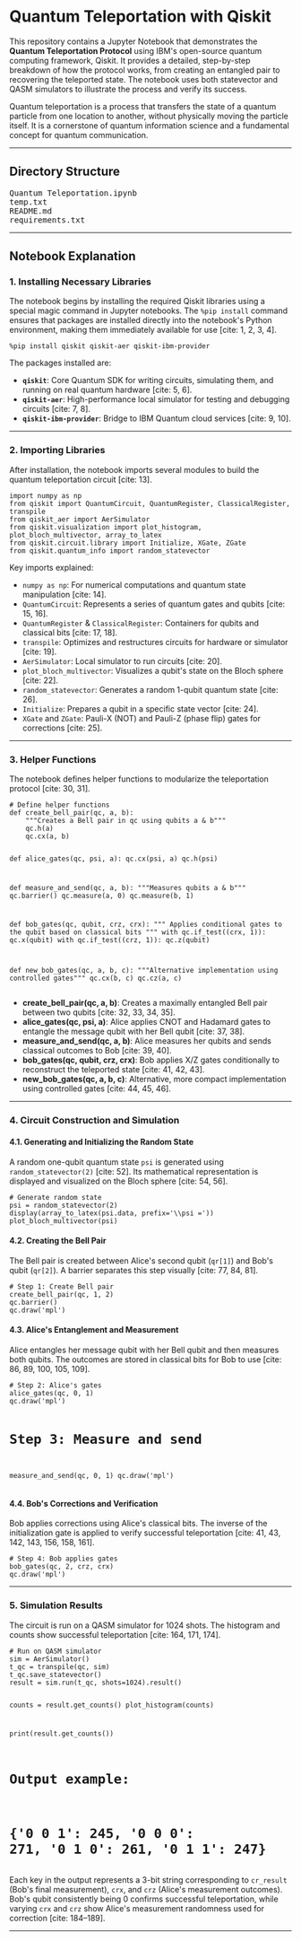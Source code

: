 <!DOCTYPE html>
<html lang="en">
<head>
    <meta charset="UTF-8">
    <meta name="viewport" content="width=device-width, initial-scale=1.0">
    <title>Quantum Teleportation with Qiskit</title>
</head>
<body>

<h1>Quantum Teleportation with Qiskit</h1>

<p>This repository contains a Jupyter Notebook that demonstrates the <strong>Quantum Teleportation Protocol</strong> using IBM's open-source quantum computing framework, Qiskit. It provides a detailed, step-by-step breakdown of how the protocol works, from creating an entangled pair to recovering the teleported state. The notebook uses both statevector and QASM simulators to illustrate the process and verify its success.</p>

<p>Quantum teleportation is a process that transfers the state of a quantum particle from one location to another, without physically moving the particle itself. It is a cornerstone of quantum information science and a fundamental concept for quantum communication.</p>

<hr>

<h2>Directory Structure</h2>
<pre>
Quantum Teleportation.ipynb
temp.txt
README.md
requirements.txt
</pre>

<hr>

<h2>Notebook Explanation</h2>

<h3>1. Installing Necessary Libraries</h3>
<p>The notebook begins by installing the required Qiskit libraries using a special magic command in Jupyter notebooks. The <code>%pip install</code> command ensures that packages are installed directly into the notebook's Python environment, making them immediately available for use [cite: 1, 2, 3, 4].</p>
<pre><code>%pip install qiskit qiskit-aer qiskit-ibm-provider</code></pre>

<p>The packages installed are:</p>
<ul>
    <li><strong><code>qiskit</code></strong>: Core Quantum SDK for writing circuits, simulating them, and running on real quantum hardware [cite: 5, 6].</li>
    <li><strong><code>qiskit-aer</code></strong>: High-performance local simulator for testing and debugging circuits [cite: 7, 8].</li>
    <li><strong><code>qiskit-ibm-provider</code></strong>: Bridge to IBM Quantum cloud services [cite: 9, 10].</li>
</ul>

<hr>

<h3>2. Importing Libraries</h3>
<p>After installation, the notebook imports several modules to build the quantum teleportation circuit [cite: 13].</p>
<pre><code>import numpy as np
from qiskit import QuantumCircuit, QuantumRegister, ClassicalRegister, transpile
from qiskit_aer import AerSimulator
from qiskit.visualization import plot_histogram, plot_bloch_multivector, array_to_latex
from qiskit.circuit.library import Initialize, XGate, ZGate
from qiskit.quantum_info import random_statevector</code></pre>

<p>Key imports explained:</p>
<ul>
    <li><code>numpy as np</code>: For numerical computations and quantum state manipulation [cite: 14].</li>
    <li><code>QuantumCircuit</code>: Represents a series of quantum gates and qubits [cite: 15, 16].</li>
    <li><code>QuantumRegister</code> & <code>ClassicalRegister</code>: Containers for qubits and classical bits [cite: 17, 18].</li>
    <li><code>transpile</code>: Optimizes and restructures circuits for hardware or simulator [cite: 19].</li>
    <li><code>AerSimulator</code>: Local simulator to run circuits [cite: 20].</li>
    <li><code>plot_bloch_multivector</code>: Visualizes a qubit's state on the Bloch sphere [cite: 22].</li>
    <li><code>random_statevector</code>: Generates a random 1-qubit quantum state [cite: 26].</li>
    <li><code>Initialize</code>: Prepares a qubit in a specific state vector [cite: 24].</li>
    <li><code>XGate</code> and <code>ZGate</code>: Pauli-X (NOT) and Pauli-Z (phase flip) gates for corrections [cite: 25].</li>
</ul>

<hr>

<h3>3. Helper Functions</h3>
<p>The notebook defines helper functions to modularize the teleportation protocol [cite: 30, 31].</p>
<pre><code># Define helper functions
def create_bell_pair(qc, a, b):
    """Creates a Bell pair in qc using qubits a & b"""
    qc.h(a)
    qc.cx(a, b)

def alice_gates(qc, psi, a):
    qc.cx(psi, a)
    qc.h(psi)

def measure_and_send(qc, a, b):
    """Measures qubits a & b"""
    qc.barrier()
    qc.measure(a, 0)
    qc.measure(b, 1)

def bob_gates(qc, qubit, crz, crx):
    """
    Applies conditional gates to the qubit based on classical bits
    """
    with qc.if_test((crx, 1)):
        qc.x(qubit)
    with qc.if_test((crz, 1)):
        qc.z(qubit)

def new_bob_gates(qc, a, b, c):
    """Alternative implementation using controlled gates"""
    qc.cx(b, c)
    qc.cz(a, c)
</code></pre>

<ul>
    <li><strong>create_bell_pair(qc, a, b)</strong>: Creates a maximally entangled Bell pair between two qubits [cite: 32, 33, 34, 35].</li>
    <li><strong>alice_gates(qc, psi, a)</strong>: Alice applies CNOT and Hadamard gates to entangle the message qubit with her Bell qubit [cite: 37, 38].</li>
    <li><strong>measure_and_send(qc, a, b)</strong>: Alice measures her qubits and sends classical outcomes to Bob [cite: 39, 40].</li>
    <li><strong>bob_gates(qc, qubit, crz, crx)</strong>: Bob applies X/Z gates conditionally to reconstruct the teleported state [cite: 41, 42, 43].</li>
    <li><strong>new_bob_gates(qc, a, b, c)</strong>: Alternative, more compact implementation using controlled gates [cite: 44, 45, 46].</li>
</ul>

<hr>

<h3>4. Circuit Construction and Simulation</h3>

<h4>4.1. Generating and Initializing the Random State</h4>
<p>A random one-qubit quantum state <code>psi</code> is generated using <code>random_statevector(2)</code> [cite: 52]. Its mathematical representation is displayed and visualized on the Bloch sphere [cite: 54, 56].</p>
<pre><code># Generate random state
psi = random_statevector(2)
display(array_to_latex(psi.data, prefix='\\psi ='))
plot_bloch_multivector(psi)</code></pre>

<h4>4.2. Creating the Bell Pair</h4>
<p>The Bell pair is created between Alice's second qubit (<code>qr[1]</code>) and Bob's qubit (<code>qr[2]</code>). A barrier separates this step visually [cite: 77, 84, 81].</p>
<pre><code># Step 1: Create Bell pair
create_bell_pair(qc, 1, 2)
qc.barrier()
qc.draw('mpl')</code></pre>

<h4>4.3. Alice's Entanglement and Measurement</h4>
<p>Alice entangles her message qubit with her Bell qubit and then measures both qubits. The outcomes are stored in classical bits for Bob to use [cite: 86, 89, 100, 105, 109].</p>
<pre><code># Step 2: Alice's gates
alice_gates(qc, 0, 1)
qc.draw('mpl')

# Step 3: Measure and send
measure_and_send(qc, 0, 1)
qc.draw('mpl')</code></pre>

<h4>4.4. Bob's Corrections and Verification</h4>
<p>Bob applies corrections using Alice's classical bits. The inverse of the initialization gate is applied to verify successful teleportation [cite: 41, 43, 142, 143, 156, 158, 161].</p>
<pre><code># Step 4: Bob applies gates
bob_gates(qc, 2, crz, crx)
qc.draw('mpl')</code></pre>

<hr>

<h3>5. Simulation Results</h3>
<p>The circuit is run on a QASM simulator for 1024 shots. The histogram and counts show successful teleportation [cite: 164, 171, 174].</p>
<pre><code># Run on QASM simulator
sim = AerSimulator()
t_qc = transpile(qc, sim)
t_qc.save_statevector()
result = sim.run(t_qc, shots=1024).result()

counts = result.get_counts()
plot_histogram(counts)

print(result.get_counts())
# Output example:
# {'0 0 1': 245, '0 0 0': 271, '0 1 0': 261, '0 1 1': 247}</code></pre>

<p>Each key in the output represents a 3-bit string corresponding to <code>cr_result</code> (Bob's final measurement), <code>crx</code>, and <code>crz</code> (Alice's measurement outcomes). Bob's qubit consistently being 0 confirms successful teleportation, while varying <code>crx</code> and <code>crz</code> show Alice's measurement randomness used for correction [cite: 184–189].</p>

<hr>

</body>
</html>
